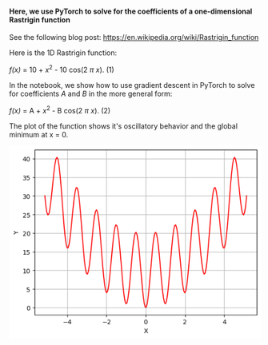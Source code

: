 
####  Here, we use PyTorch to solve for the coefficients of a one-dimensional Rastrigin function

See the following blog post: 
https://en.wikipedia.org/wiki/Rastrigin_function


Here is the 1D Rastrigin function:

*f($x^{}$)* = 10 + $x^{2}$ - 10 cos(2 $\pi$ *x*).    (1)


In the notebook, we show how to use gradient descent in PyTorch to solve for coefficients $A$ and $B$ in the more general form:

*f(x)* = A + $x^{2}$ - B cos(2 $\pi$ *x*).    (2)


The plot of the function shows it's oscillatory behavior and the global minimum at x = 0.  


![Signal](https://github.com/michaelalex94536/PyTorchProjects/blob/main/Rastrigin/images/Rastrigin.png)
